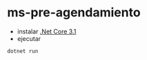 # ms-pre-agendamiento
* instalar [.Net Core 3.1](https://dot.net/core)
* ejecutar  
```bash
dotnet run 
```